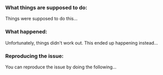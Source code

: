 ### What things are supposed to do:
Things were supposed to do this...
### What happened: 
Unfortunately, things didn't work out. This ended up happening instead...
### Reproducing the issue:
You can reproduce the issue by doing the following... 
